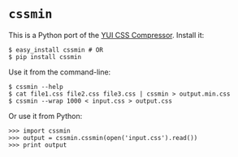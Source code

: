 # `cssmin`

This is a Python port of the [YUI CSS Compressor][yuicompressor]. Install it:

  [yuicompressor]: http://developer.yahoo.com/yui/compressor/

    $ easy_install cssmin # OR
    $ pip install cssmin

Use it from the command-line:

    $ cssmin --help
    $ cat file1.css file2.css file3.css | cssmin > output.min.css
    $ cssmin --wrap 1000 < input.css > output.css

Or use it from Python:

    >>> import cssmin
    >>> output = cssmin.cssmin(open('input.css').read())
    >>> print output
